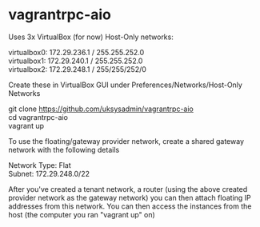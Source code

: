 # vagrantrpc-aio
Uses 3x VirtualBox (for now) Host-Only networks:

virtualbox0: 172.29.236.1 / 255.255.252.0<br>
virtualbox1: 172.29.240.1 / 255.255.252.0<br>
virtualbox2: 172.29.248.1 / 255/255/252/0<br>

Create these in VirtualBox GUI under Preferences/Networks/Host-Only Networks

git clone https://github.com/uksysadmin/vagrantrpc-aio<br>
cd vagrantrpc-aio<br>
vagrant up<br>

To use the floating/gateway provider network, create a shared gateway network with the following details

Network Type: Flat<br>
Subnet: 172.29.248.0/22<br>

After you've created a tenant network, a router (using the above created provider network as the gateway network) you can then attach floating IP addresses from this network.
You can then access the instances from the host (the computer you ran "vagrant up" on)
